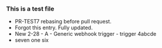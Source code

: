 ### This is a test file

* PR-TEST7 rebasing before pull request.
* Forgot this entry. Fully updated.
* New 2-28  - A - Generic webhook trigger - trigger 4abcde
* seven one six

